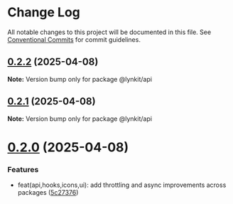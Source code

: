 # Change Log

All notable changes to this project will be documented in this file.
See [Conventional Commits](https://conventionalcommits.org) for commit guidelines.

## [0.2.2](https://github.com/LynnCen/LynKit/compare/@lynkit/api@0.2.1...@lynkit/api@0.2.2) (2025-04-08)

**Note:** Version bump only for package @lynkit/api

## [0.2.1](https://github.com/LynnCen/LynKit/compare/@lynkit/api@0.2.0...@lynkit/api@0.2.1) (2025-04-08)

**Note:** Version bump only for package @lynkit/api

# [0.2.0](https://github.com/LynnCen/LynKit/compare/@lynkit/api@0.1.0...@lynkit/api@0.2.0) (2025-04-08)

### Features

- feat(api,hooks,icons,ui): add throttling and async improvements across packages ([5c27376](https://github.com/LynnCen/LynKit/commit/5c27376518db76c1167981d8f967660a1c3ba7c0))
